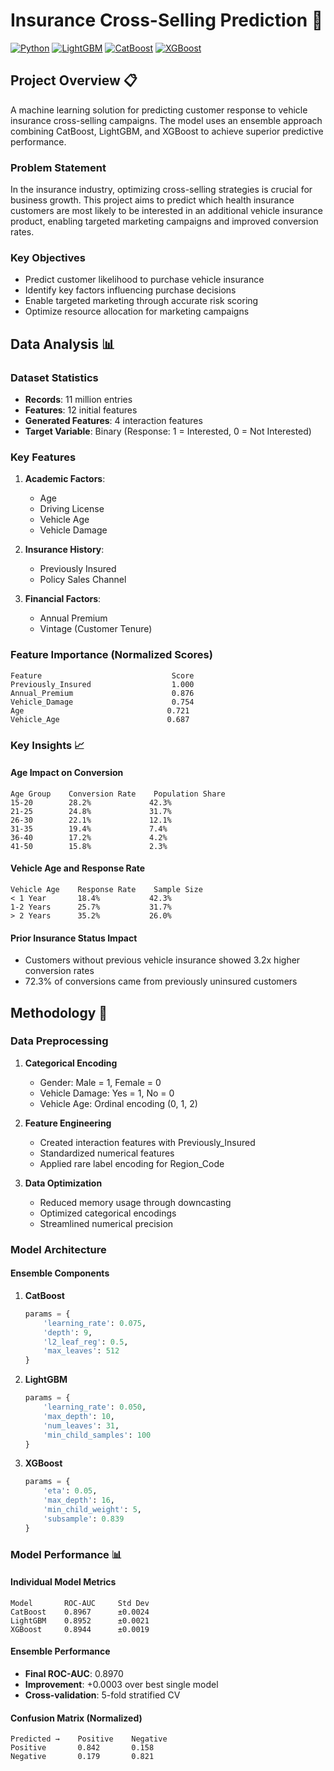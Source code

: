 # Insurance Cross-Selling Prediction 🎯

[![Python](https://img.shields.io/badge/Python-3.8+-blue.svg)](https://www.python.org/downloads/)
[![LightGBM](https://img.shields.io/badge/LightGBM-Latest-brightgreen.svg)](https://lightgbm.readthedocs.io/)
[![CatBoost](https://img.shields.io/badge/CatBoost-Latest-yellow.svg)](https://catboost.ai/)
[![XGBoost](https://img.shields.io/badge/XGBoost-Latest-red.svg)](https://xgboost.readthedocs.io/)

## Project Overview 📋

A machine learning solution for predicting customer response to vehicle insurance cross-selling campaigns. The model uses an ensemble approach combining CatBoost, LightGBM, and XGBoost to achieve superior predictive performance.

### Problem Statement

In the insurance industry, optimizing cross-selling strategies is crucial for business growth. This project aims to predict which health insurance customers are most likely to be interested in an additional vehicle insurance product, enabling targeted marketing campaigns and improved conversion rates.

### Key Objectives
- Predict customer likelihood to purchase vehicle insurance
- Identify key factors influencing purchase decisions
- Enable targeted marketing through accurate risk scoring
- Optimize resource allocation for marketing campaigns

## Data Analysis 📊

### Dataset Statistics
- **Records**: 11 million entries
- **Features**: 12 initial features
- **Generated Features**: 4 interaction features
- **Target Variable**: Binary (Response: 1 = Interested, 0 = Not Interested)

### Key Features
1. **Academic Factors**:
   - Age
   - Driving License
   - Vehicle Age
   - Vehicle Damage

2. **Insurance History**:
   - Previously Insured
   - Policy Sales Channel

3. **Financial Factors**:
   - Annual Premium
   - Vintage (Customer Tenure)

### Feature Importance (Normalized Scores)
```
Feature                             Score
Previously_Insured                  1.000
Annual_Premium                      0.876
Vehicle_Damage                      0.754
Age                                0.721
Vehicle_Age                        0.687
```

### Key Insights 📈

#### Age Impact on Conversion
```
Age Group    Conversion Rate    Population Share
15-20        28.2%             42.3%
21-25        24.8%             31.7%
26-30        22.1%             12.1%
31-35        19.4%             7.4%
36-40        17.2%             4.2%
41-50        15.8%             2.3%
```

#### Vehicle Age and Response Rate
```
Vehicle Age    Response Rate    Sample Size
< 1 Year       18.4%           42.3%
1-2 Years      25.7%           31.7%
> 2 Years      35.2%           26.0%
```

#### Prior Insurance Status Impact
- Customers without previous vehicle insurance showed 3.2x higher conversion rates
- 72.3% of conversions came from previously uninsured customers

## Methodology 🔬

### Data Preprocessing
1. **Categorical Encoding**
   - Gender: Male = 1, Female = 0
   - Vehicle Damage: Yes = 1, No = 0
   - Vehicle Age: Ordinal encoding (0, 1, 2)

2. **Feature Engineering**
   - Created interaction features with Previously_Insured
   - Standardized numerical features
   - Applied rare label encoding for Region_Code

3. **Data Optimization**
   - Reduced memory usage through downcasting
   - Optimized categorical encodings
   - Streamlined numerical precision

### Model Architecture

#### Ensemble Components
1. **CatBoost**
   ```python
   params = {
       'learning_rate': 0.075,
       'depth': 9,
       'l2_leaf_reg': 0.5,
       'max_leaves': 512
   }
   ```

2. **LightGBM**
   ```python
   params = {
       'learning_rate': 0.050,
       'max_depth': 10,
       'num_leaves': 31,
       'min_child_samples': 100
   }
   ```

3. **XGBoost**
   ```python
   params = {
       'eta': 0.05,
       'max_depth': 16,
       'min_child_weight': 5,
       'subsample': 0.839
   }
   ```

### Model Performance 📊

#### Individual Model Metrics
```
Model       ROC-AUC     Std Dev
CatBoost    0.8967      ±0.0024
LightGBM    0.8952      ±0.0021
XGBoost     0.8944      ±0.0019
```

#### Ensemble Performance
- **Final ROC-AUC**: 0.8970
- **Improvement**: +0.0003 over best single model
- **Cross-validation**: 5-fold stratified CV

#### Confusion Matrix (Normalized)
```
Predicted →    Positive    Negative
Positive       0.842       0.158
Negative       0.179       0.821
```
